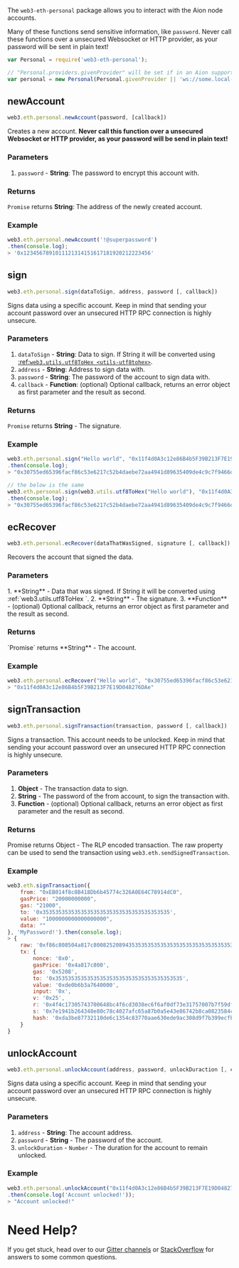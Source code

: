 The `web3-eth-personal` package allows you to interact with the Aion node accounts.

Many of these functions send sensitive information, like `password`. Never call these functions over a unsecured Websocket or HTTP provider, as your password will be sent in plain text!

```javascript
var Personal = require('web3-eth-personal');

// "Personal.providers.givenProvider" will be set if in an Aion supported browser.
var personal = new Personal(Personal.givenProvider || 'ws://some.local-or-remote.node:8546');
```

## newAccount

```javascript
web3.eth.personal.newAccount(password, [callback])
```

Creates a new account. **Never call this function over a unsecured Websocket or HTTP provider, as your password will be send in plain text!**

<h3>Parameters</h3>

1. `password` - **String**: The password to encrypt this account with.

<h3>Returns</h3>

`Promise` returns **String**: The address of the newly created account.

<h3>Example</h3>

```javascript
web3.eth.personal.newAccount('!@superpassword')
.then(console.log);
> '0x1234567891011121314151617181920212223456'
```

## sign

```javascript
web3.eth.personal.sign(dataToSign, address, password [, callback])
```

Signs data using a specific account. Keep in mind that sending your account password over an unsecured HTTP RPC connection is highly unsecure.

<h3>Parameters</h3>

1. `dataToSign` - **String**: Data to sign. If String it will be converted using [:ref:`web3.utils.utf8ToHex <utils-utf8tohex>`](https://github.com/aionnetwork/aion_web3/blob/v1.0/docs/web3-eth-personal.rst#id2).
2. `address` - **String**: Address to sign data with.
3. `password` - **String**: The password of the account to sign data with.
4. `callback` - **Function**: (optional) Optional callback, returns an error object as first parameter and the result as second.

<h3>Returns</h3>

`Promise` returns **String** - The signature.

<h3>Example</h3>

```javascript
web3.eth.personal.sign("Hello world", "0x11f4d0A3c12e86B4b5F39B213F7E19D048276DAe", "test password!")
.then(console.log);
> "0x30755ed65396facf86c53e6217c52b4daebe72aa4941d89635409de4c9c7f9466d4e9aaec7977f05e923889b33c0d0dd27d7226b6e6f56ce737465c5cfd04be400"

// the below is the same
web3.eth.personal.sign(web3.utils.utf8ToHex("Hello world"), "0x11f4d0A3c12e86B4b5F39B213F7E19D048276DAe", "test password!")
.then(console.log);
> "0x30755ed65396facf86c53e6217c52b4daebe72aa4941d89635409de4c9c7f9466d4e9aaec7977f05e923889b33c0d0dd27d7226b6e6f56ce737465c5cfd04be400"
```

## ecRecover

```javascript
web3.eth.personal.ecRecover(dataThatWasSigned, signature [, callback])
```

Recovers the account that signed the data.

<h3>Parameters</h3>
1. **String** - Data that was signed. If String it will be converted using :ref:`web3.utils.utf8ToHex <utils-utf8tohex>`.
2. **String** - The signature.
3. **Function** - (optional) Optional callback, returns an error object as first parameter and the result as second.

<h3>Returns</h3>
`Promise` returns **String** - The account.

<h3>Example</h3>

```javascript
web3.eth.personal.ecRecover("Hello world", "0x30755ed65396facf86c53e6217c52b4daebe72aa4941d89635409de4c9c7f9466d4e9aaec7977f05e923889b33c0d0dd27d7226b6e6f56ce737465c5cfd04be400").then(console.log);
> "0x11f4d0A3c12e86B4b5F39B213F7E19D048276DAe"
```

## signTransaction

```javascript
web3.eth.personal.signTransaction(transaction, password [, callback])
```

Signs a transaction. This account needs to be unlocked. Keep in mind that sending your account password over an unsecured HTTP RPC connection is highly unsecure.

<h3>Parameters</h3>

1. **Object** - The transaction data to sign.
2. **String** - The password of the from account, to sign the transaction with.
3. **Function** - (optional) Optional callback, returns an error object as first parameter and the result as second.

<h3>Returns</h3>

Promise returns Object - The RLP encoded transaction. The raw property can be used to send the transaction using `web3.eth.sendSignedTransaction`.

<h3>Example</h3>

```javascript
web3.eth.signTransaction({
    from: "0xEB014f8c8B418Db6b45774c326A0E64C78914dC0",
    gasPrice: "20000000000",
    gas: "21000",
    to: '0x3535353535353535353535353535353535353535',
    value: "1000000000000000000",
    data: ""
}, 'MyPassword!').then(console.log);
> {
    raw: '0xf86c808504a817c800825208943535353535353535353535353535353535353535880de0b6b3a76400008025a04f4c17305743700648bc4f6cd3038ec6f6af0df73e31757007b7f59df7bee88da07e1941b264348e80c78c4027afc65a87b0a5e43e86742b8ca0823584c6788fd0',
    tx: {
        nonce: '0x0',
        gasPrice: '0x4a817c800',
        gas: '0x5208',
        to: '0x3535353535353535353535353535353535353535',
        value: '0xde0b6b3a7640000',
        input: '0x',
        v: '0x25',
        r: '0x4f4c17305743700648bc4f6cd3038ec6f6af0df73e31757007b7f59df7bee88d',
        s: '0x7e1941b264348e80c78c4027afc65a87b0a5e43e86742b8ca0823584c6788fd0',
        hash: '0xda3be87732110de6c1354c83770aae630ede9ac308d9f7b399ecfba23d923384'
    }
}
```

## unlockAccount

```javascript
web3.eth.personal.unlockAccount(address, password, unlockDuraction [, callback])
```

Signs data using a specific account. Keep in mind that sending your account password over an unsecured HTTP RPC connection is highly unsecure.

<h3>Parameters</h3>

1. `address` - **String**: The account address.
2. `password` - **String** - The password of the account.
3. `unlockDuration` - `Number` - The duration for the account to remain unlocked.

<h3>Example</h3>

```javascript
web3.eth.personal.unlockAccount("0x11f4d0A3c12e86B4b5F39B213F7E19D048276DAe", "test password!", 600)
.then(console.log('Account unlocked!'));
> "Account unlocked!"
```

<h1>Need Help?</h1>

If you get stuck, head over to our [Gitter channels](https://gitter.im/aionnetwork/Lobby) or [StackOverflow](https://stackoverflow.com/search?q=aion) for answers to some common questions.